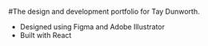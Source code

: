 #The design and development portfolio for Tay Dunworth.
- Designed using Figma and Adobe Illustrator
- Built with React